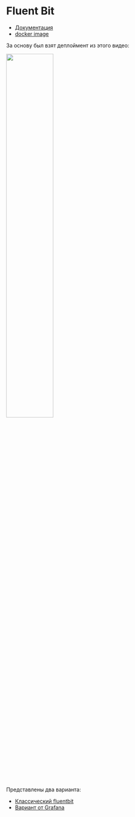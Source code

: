 # Fluent Bit

* [Документация](https://docs.fluentbit.io/manual/)
* [docker image](https://hub.docker.com/r/fluent/fluent-bit)

За основу был взят деплоймент из этого видео:

[<img src="https://img.youtube.com/vi/ifCwBprcvA4/maxresdefault.jpg" width="50%">](https://youtu.be/ifCwBprcvA4)

Представлены два варианта:

* [Классический fluentbit](manifests)
* [Вариант от Grafana](grafana-fb)

